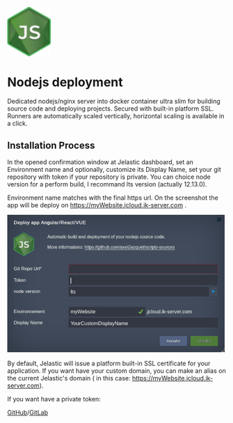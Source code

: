 <p align="left">
<img src="images/nodeJS-logo.png" width="100">
</p>

# Nodejs deployment

Dedicated nodejs/nginx server into docker container ultra slim for building source code and deploying projects. Secured with built-in platform SSL.
Runners are automatically scaled vertically, horizontal scaling is available in a click.

## Installation Process


In the opened confirmation window at Jelastic dashboard, set an Environment name and optionally, customize its Display Name, set your git repository with token if your repository is private. You can choice node version for a perform build, I recommand lts version (actually 12.13.0).


Environment name matches with the final https url. On the screenshot the app will be deploy on https://myWebsite.jcloud.ik-server.com .

<p align="left">
<img src="images/tuto.png" width="500">
</p>

By default, Jelastic will issue a platform built-in SSL certificate for your application.
If you want have your custom domain, you can make an alias on the current Jelastic's domain ( in this case: https://myWebsite.jcloud.ik-server.com).

If you want have a private token:

[GitHub](https://github.com/jelastic-jps/git-push-deploy/wiki/GitHub-Access-Token)/[GitLab](https://github.com/jelastic-jps/git-push-deploy/wiki/GitLab-Access-Token)
